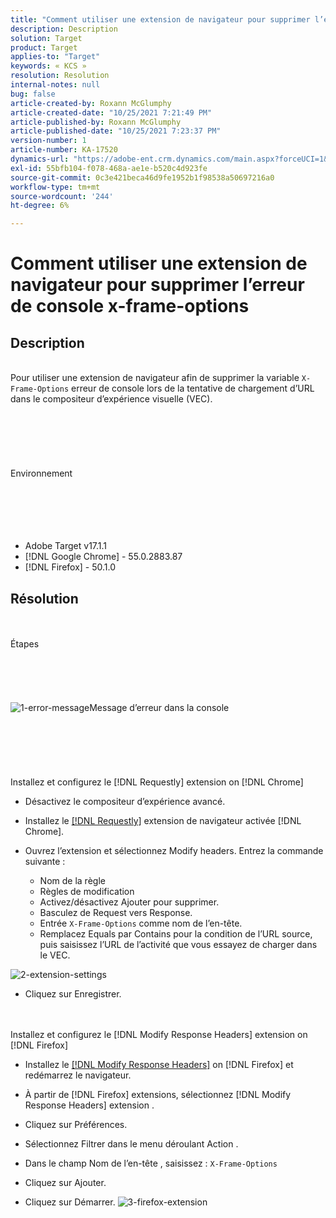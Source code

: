 ```yaml
---
title: "Comment utiliser une extension de navigateur pour supprimer l’erreur de console x-frame-options"
description: Description
solution: Target
product: Target
applies-to: "Target"
keywords: « KCS »
resolution: Resolution
internal-notes: null
bug: false
article-created-by: Roxann McGlumphy
article-created-date: "10/25/2021 7:21:49 PM"
article-published-by: Roxann McGlumphy
article-published-date: "10/25/2021 7:23:37 PM"
version-number: 1
article-number: KA-17520
dynamics-url: "https://adobe-ent.crm.dynamics.com/main.aspx?forceUCI=1&pagetype=entityrecord&etn=knowledgearticle&id=833768cb-c835-ec11-b6e6-000d3a3485ea"
exl-id: 55bfb104-f078-468a-ae1e-b520c4d923fe
source-git-commit: 0c3e421beca46d9fe1952b1f98538a50697216a0
workflow-type: tm+mt
source-wordcount: '244'
ht-degree: 6%

---
```


# Comment utiliser une extension de navigateur pour supprimer l’erreur de console x-frame-options

## Description

<br>Pour utiliser une extension de navigateur afin de supprimer la variable `X-Frame-Options` erreur de console lors de la tentative de chargement d’URL dans le compositeur d’expérience visuelle (VEC).<br><br><br> <br><br> <br><br>Environnement<br><br><br><br> <br><br>
- Adobe Target v17.1.1
- [!DNL Google Chrome] - 55.0.2883.87
- [!DNL Firefox] - 50.1.0



## Résolution

<br><br>Étapes<br><br><br><br><br><br>![1-error-message](https://helpx.adobe.com/content/dam/help/en/target/kb/how-to-use-a-browser-extension-to-remove-x-frame-options-console/jcr%3acontent/main-pars/image/1-errormessage.jpg "1-error-message")Message d’erreur dans la console<br><br><br><br><br> <br><br>Installez et configurez le [!DNL Requestly] extension on [!DNL Chrome]
- Désactivez le compositeur d’expérience avancé.


- Installez le [[!DNL Requestly]](https://chrome.google.com/webstore/detail/requestly/mdnleldcmiljblolnjhpnblkcekpdkpa?hl=en) extension de navigateur activée [!DNL Chrome].


- Ouvrez l’extension et sélectionnez Modify headers. Entrez la commande suivante :

   - Nom de la règle
   - Règles de modification
   - Activez/désactivez Ajouter pour supprimer.
   - Basculez de Request vers Response.
   - Entrée `X-Frame-Options` comme nom de l’en-tête.
   - Remplacez Equals par Contains pour la condition de l’URL source, puis saisissez l’URL de l’activité que vous essayez de charger dans le VEC.

![2-extension-settings](https://helpx.adobe.com/content/dam/help/en/target/kb/how-to-use-a-browser-extension-to-remove-x-frame-options-console/jcr%3acontent/main-pars/procedure/proc_par/step_2/step_par/image/2-extension-settings.png "2-extension-settings")


- Cliquez sur Enregistrer.



 <br><br>Installez et configurez le [!DNL Modify Response Headers] extension on [!DNL Firefox]
- Installez le [[!DNL Modify Response Headers]](https://addons.mozilla.org/en-us/firefox/addon/modify-response-headers/) on [!DNL Firefox] et redémarrez le navigateur.


- À partir de [!DNL Firefox] extensions, sélectionnez [!DNL Modify Response Headers] extension .


- Cliquez sur Préférences.


- Sélectionnez Filtrer dans le menu déroulant Action .


- Dans le champ Nom de l’en-tête , saisissez : `X-Frame-Options`


- Cliquez sur Ajouter.


- Cliquez sur Démarrer.
   ![3-firefox-extension](https://helpx.adobe.com/content/dam/help/en/target/kb/how-to-use-a-browser-extension-to-remove-x-frame-options-console/jcr%3acontent/main-pars/procedure_1532616470/proc_par/step_1817832849/step_par/image/3-firefox-extension.png "3-firefox-extension")
